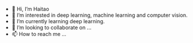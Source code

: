 - 👋 Hi, I’m Haitao
- 👀 I’m interested in deep learning, machine learning and computer vision.
- 🌱 I’m currently learning deep learning.
- 💞️ I’m looking to collaborate on ...
- 📫 How to reach me ...

<!---
li1127217ye/li1127217ye is a ✨ special ✨ repository because its `README.md` (this file) appears on your GitHub profile.
You can click the Preview link to take a look at your changes.
--->
